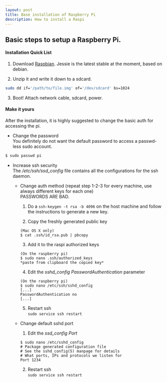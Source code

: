 ```yaml
---
layout: post
title: Base installation of Raspberry Pi
description: How to install a Raspi
---
```


Basic steps to setup a Raspberry Pi.
------------------------------------

#### Installation Quick List
1. Download [Raspbian](https://www.raspberrypi.org/downloads/raspbian/ "Download Raspbian"). Jessie is the latest stable at the moment, based on debian.

2. Unzip it and write it down to a sdcard.  
```bash
sudo dd if='/path/to/file.img' of='/dev/sdcard' bs=1024
```

3. Boot! Attach network cable, sdcard, power.

#### Make it yours
After the installation, it is highly suggested to change the basic auth for accessing the pi.

- Change the password  
You definitely do not want the default password to access a passwd-less sudo account.  
```bash
$ sudo passwd pi  
```

- Increase ssh security  
The */etc/ssh/ssd_config* file contains all the configurations for the ssh daemon.  

  - Change auth method (repeat step 1-2-3 for every machine, use always different keys for each one)  
  PASSWORDS ARE BAD.  
    1. Do a `ssh-keygen -t rsa -b 4096` on the host machine and follow the instructions to generate a new key.  

    2. Copy the freshly generated public key
    ```
    (Mac OS X only)
    $ cat .ssh/id_rsa.pub | pbcopy
    ```

    3. Add it to the raspi authorized keys  
    ```
    (On the raspberry pi)
    $ sudo nano .ssh/authorized_keys
    *paste from clipboard the copied key*
    ```

    4. Edit the *sshd_config* _PasswordAuthentication_ parameter  
    ```
    (On the raspberry pi)
    $ sudo nano /etc/ssh/sshd_config
    [...]
    PasswordAuthentication no
    [...]
    ```

    5. Restart ssh  
    `sudo service ssh restart`

  - Change default sshd port

    1. Edit the *ssd_config* _Port_
    ```
    $ sudo nano /etc/sshd_config
    # Package generated configuration file  
    # See the sshd_config(5) manpage for details  
    # What ports, IPs and protocols we listen for
    Port 1234
    ```

    2. Restart ssh  
    `sudo service ssh restart`
